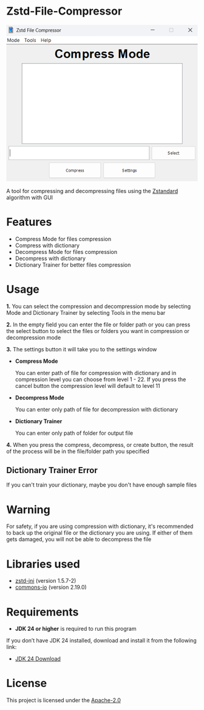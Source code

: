 # Zstd-File-Compressor

![Compressor](screenshot/Compressor.png)

A tool for compressing and decompressing files using the [Zstandard](https://facebook.github.io/zstd/) algorithm with GUI

# Features
- Compress Mode for files compression
- Compress with dictionary 
- Decompress Mode for files compression
- Decompress with dictionary
- Dictionary Trainer for better files compression

# Usage

**1.** You can select the compression and decompression mode by selecting Mode and Dictionary Trainer by selecting Tools in the menu bar

**2.** In the empty field you can enter the file or folder path or you can press the select button to select the files or folders you want in compression or decompression mode

**3.** The settings button it will take you to the settings window

- **Compress Mode**
    
    You can enter path of file for compression with dictionary and in compression level you can choose from level 1 - 22. If you press the cancel button the compression level will default to level 11
  
- **Decompress Mode**

    You can enter only path of file for decompression with dictionary

- **Dictionary Trainer**

    You can enter only path of folder for output file

**4.** When you press the compress, decompress, or create button, the result of the process will be in the file/folder path you specified

## Dictionary Trainer Error

If you can't train your dictionary, maybe you don't have enough sample files

# Warning

For safety, if you are using compression with dictionary, it's recommended to back up the original file or the dictionary you are using. If either of them gets damaged, you will not be able to decompress the file

# Libraries used
- [zstd-jni](https://github.com/luben/zstd-jni) (version 1.5.7-2)
- [commons-io](https://github.com/apache/commons-io) (version 2.19.0)

# Requirements

- **JDK 24 or higher** is required to run this program

If you don’t have JDK 24 installed, download and install it from the following link:

- [JDK 24 Download](https://jdk.java.net/24/)

# License
This project is licensed under the [Apache-2.0](LICENSE)
